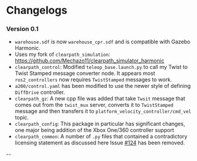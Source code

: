 # Changelogs

### Version 0.1

* ```warehouse.sdf``` is now ```warehouse_cpr.sdf``` and is compatible with Gazebo Harmonic.
* Uses my fork of `clearpath_simulation`: <https://github.com/Mechazo11/clearpath_simulator_harmonic>
* `clearpath_control`: Modified `teleop_base.launch.py` to call my Twist to Twist Stamped message converter node. It appears most `ros2_controllers` now requires `TwistStamped` messages to work. 
* ```a200/control.yaml``` has been modified to use the newer style of defining ```DiffDrive``` controller.
* `clearpath_gz`: A new cpp file was added that take ```Twsit``` message that comes out from the ```twist_mux``` server, converts it to ```TwistStamped``` message and then transfers it to ```platform_velocity_controller/cmd_vel``` topic.
* `clearpath_config`: This package in particular has significant changes, one major being addition of the Xbox One/360 controller support
* `clearpath_common`: A number of `.py` files that contained a contradictory licensing statement as discussed here Issue [#124](https://github.com/clearpathrobotics/clearpath_common/issues/124#issuecomment-2520703993) has been removed.

--